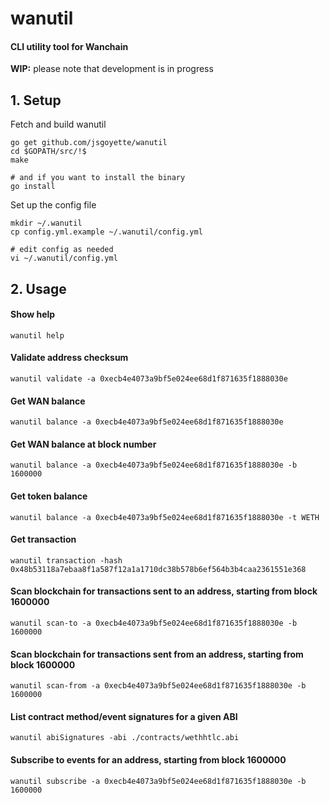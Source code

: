# wanutil
#### CLI utility tool for Wanchain

**WIP:** please note that development is in progress

## 1. Setup
Fetch and build wanutil
```
go get github.com/jsgoyette/wanutil
cd $GOPATH/src/!$
make

# and if you want to install the binary
go install
```

Set up the config file
```
mkdir ~/.wanutil
cp config.yml.example ~/.wanutil/config.yml

# edit config as needed
vi ~/.wanutil/config.yml
```

## 2. Usage

#### Show help
```
wanutil help
```

#### Validate address checksum
```
wanutil validate -a 0xecb4e4073a9bf5e024ee68d1f871635f1888030e
```

#### Get WAN balance
```
wanutil balance -a 0xecb4e4073a9bf5e024ee68d1f871635f1888030e
```

#### Get WAN balance at block number
```
wanutil balance -a 0xecb4e4073a9bf5e024ee68d1f871635f1888030e -b 1600000
```

#### Get token balance
```
wanutil balance -a 0xecb4e4073a9bf5e024ee68d1f871635f1888030e -t WETH
```

#### Get transaction
```
wanutil transaction -hash 0x48b53118a7ebaa8f1a587f12a1a1710dc38b578b6ef564b3b4caa2361551e368
```

#### Scan blockchain for transactions sent to an address, starting from block 1600000
```
wanutil scan-to -a 0xecb4e4073a9bf5e024ee68d1f871635f1888030e -b 1600000
```

#### Scan blockchain for transactions sent from an address, starting from block 1600000
```
wanutil scan-from -a 0xecb4e4073a9bf5e024ee68d1f871635f1888030e -b 1600000
```

#### List contract method/event signatures for a given ABI
```
wanutil abiSignatures -abi ./contracts/wethhtlc.abi
```

#### Subscribe to events for an address, starting from block 1600000
```
wanutil subscribe -a 0xecb4e4073a9bf5e024ee68d1f871635f1888030e -b 1600000
```
